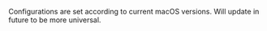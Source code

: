 Configurations are set according to current macOS versions. Will update in future to be more universal.
